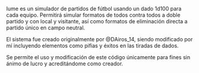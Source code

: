 Iume es un simulador de partidos de fútbol usando un dado 1d100 para cada equipo. Permitirá simular formatos de todos contra todos a doble partido y con local y visitante, así como formatos de eliminación directa a partido único en campo neutral.

El sistema fue creado originalmente por @DAiros_14, siendo modificado por mí incluyendo elementos como pifias y éxitos en las tiradas de dados.

Se permite el uso y modificación de este código únicamente para fines sin ánimo de lucro y acreditándome como creador.
